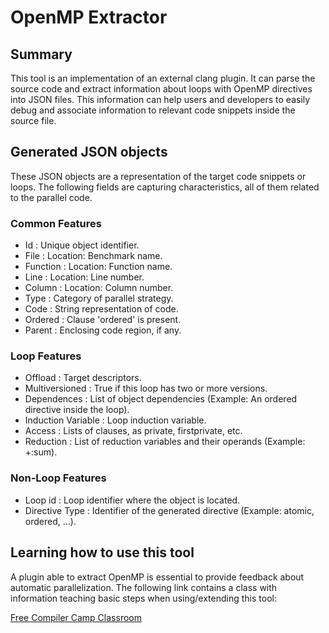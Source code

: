 # OpenMP Extractor

## Summary
This tool is an implementation of an external clang plugin. It can parse the source code and extract information about loops with OpenMP directives into JSON files. This information can help users and developers to easily debug and associate information to relevant code snippets inside the source file.

## Generated JSON objects
These JSON objects are a representation of the target code snippets or loops. The following fields are capturing characteristics, all of them related to the parallel code. 

### Common Features
* Id : Unique object identifier.
* File : Location: Benchmark name.
* Function : Location: Function name.
* Line : Location: Line number.
* Column : Location: Column number.
* Type : Category of parallel strategy.
* Code : String representation of code.
* Ordered : Clause 'ordered' is present.
* Parent : Enclosing code region, if any.

### Loop Features
* Offload : Target descriptors.
* Multiversioned : True if this loop has two or more versions.
* Dependences : List of object dependencies (Example: An ordered directive inside the loop).
* Induction Variable : Loop induction variable.
* Access : Lists of clauses, as private, firstprivate, etc.
* Reduction : List of reduction variables and their operands (Example: +:sum).

### Non-Loop Features
* Loop id : Loop identifier where the object is located.
* Directive Type : Identifier of the generated directive (Example: atomic, ordered, ...).

## Learning how to use this tool

A plugin able to extract OpenMP is essential to provide feedback about automatic parallelization. The following link contains a class with information teaching basic steps when using/extending this tool:

[Free Compiler Camp Classroom](http://freecompilercamp.org/openmp-extractor/)
